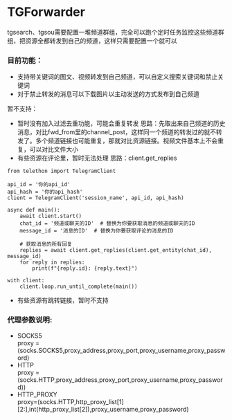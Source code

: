 # TGForwarder

tgsearch、tgsou需要配置一堆频道群组，完全可以跑个定时任务监控这些频道群组，把资源全都转发到自己的频道，这样只需要配置一个就可以

### 目前功能：
- 支持带关键词的图文、视频转发到自己频道，可以自定义搜索关键词和禁止关键词
- 对于禁止转发的消息可以下载图片以主动发送的方式发布到自己频道

暂不支持：
- 暂时没有加入过滤去重功能，可能会重复转发
思路：先取出来自己频道的历史消息，对比fwd_from里的channel_post，这样同一个频道的转发过的就不转发了。多个频道链接也可能重复，那就对比资源链接。视频文件基本上不会重复，可以对比文件大小
- 有些资源在评论里，暂时无法处理
思路：client.get_replies
```
from telethon import TelegramClient

api_id = '你的api_id'
api_hash = '你的api_hash'
client = TelegramClient('session_name', api_id, api_hash)

async def main():
    await client.start()
    chat_id = '频道或聊天的ID'  # 替换为你要获取消息的频道或聊天的ID
    message_id = '消息的ID'  # 替换为你要获取评论的消息的ID

    # 获取消息的所有回复
    replies = await client.get_replies(client.get_entity(chat_id), message_id)
    for reply in replies:
        print(f"{reply.id}: {reply.text}")

with client:
    client.loop.run_until_complete(main())
```
- 有些资源有跳转链接，暂时不支持


### 代理参数说明:
- SOCKS5  
proxy = (socks.SOCKS5,proxy_address,proxy_port,proxy_username,proxy_password)
- HTTP  
proxy = (socks.HTTP,proxy_address,proxy_port,proxy_username,proxy_password))
- HTTP_PROXY  
proxy=(socks.HTTP,http_proxy_list[1][2:],int(http_proxy_list[2]),proxy_username,proxy_password)
